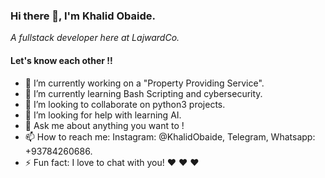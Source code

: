 ### Hi there 👋, I'm Khalid Obaide.
_A fullstack developer here at LajwardCo._

#### Let's know each other !!
- 🔭 I’m currently working on a "Property Providing Service".
- 🌱 I’m currently learning Bash Scripting and cybersecurity.
- 👯 I’m looking to collaborate on python3 projects.
- 🤔 I’m looking for help with learning AI.
- 💬 Ask me about anything you want to !
- 📫 How to reach me: Instagram: @KhalidObaide, Telegram, Whatsapp: +93784260686.
- ⚡ Fun fact: I love to chat with you! ❤️ ❤️ ❤️
